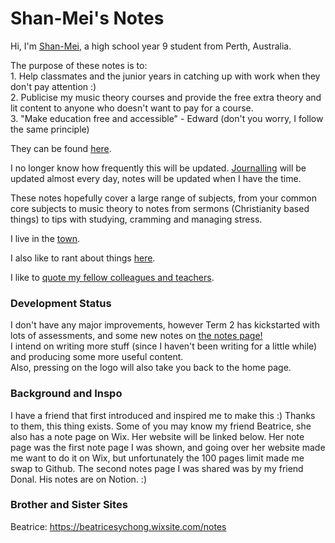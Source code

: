 ---
---
<head>
  <title>
    Shan-Mei's Notes!
  </title>
    <link href="assets/css/style.css" rel="stylesheet" type="text/css">
</head>
<body>
  <h1>Shan-Mei's Notes</h1>
  <p>Hi, I'm <a href="https://shan-mei.github.io/shanmeis-notes/about-me.html">Shan-Mei</a>, a high school year 9 student from Perth, Australia.</p>
  <p>The purpose of these notes is to:<br>1. Help classmates and the junior years in catching up with work when they don't pay attention :)<br>2. Publicise my music theory courses and provide the free extra theory and lit content to anyone who doesn't want to pay for a course.<br>3. "Make education free and accessible" - Edward (don't you worry, I follow the same principle)</p>
  <p>They can be found <a href="https://shan-mei.github.io/shanmeis-notes/notes.html">here</a>.</p>
  <p>I no longer know how frequently this will be updated. <a href="https://shan-mei.github.io/shanmeis-notes/journalling.html">Journalling</a> will be updated almost every day, notes will be updated when I have the time.</p>
  <p>These notes hopefully cover a large range of subjects, from your common core subjects to music theory to notes from sermons (Christianity based things) to tips with studying, cramming and managing stress.</p>
  <p>I live in the <a href="https://shan-mei.github.io/shanmeis-notes/ranting/the-town.html">town</a>.</p>
  <p>I also like to rant about things <a href="https://shan-mei.github.io/shanmeis-notes/ranting.html">here</a>.</p>
  <p>I like to <a href="https://shan-mei.github.io/shanmeis-notes/ranting/quotes.html">quote my fellow colleagues and teachers</a>.</p>

  <h3>Development Status</h3>
  <p>I don't have any major improvements, however Term 2 has kickstarted with lots of assessments, and some new notes on <a href="https://shan-mei.github.io/shanmeis-notes/notes.html">the notes page!</a><br>I intend on writing more stuff (since I haven't been writing for a little while) and producing some more useful content.<br>Also, pressing on the logo will also take you back to the home page.</p>

  <h3>
    Background and Inspo
  </h3>
  <p>
    I have a friend that first introduced and inspired me to make this :) Thanks to them, this thing exists. Some of you may know my friend Beatrice, she also has a note page on Wix. Her website will be linked below. Her note page was the first note page I was shown, and going over her website made me want to do it on Wix, but unfortunately the 100 pages limit made me swap to Github. The second notes page I was shared was by my friend Donal. His notes are on Notion. :)
  </p>

  <h3>
    Brother and Sister Sites
  </h3>
  <p>Beatrice: <a href="https://beatricesychong.wixsite.com/notes">https://beatricesychong.wixsite.com/notes</a></p>
</body>
